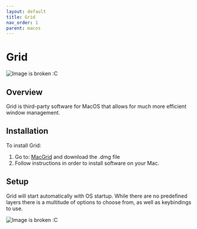 ```yaml
---
layout: default
title: Grid
nav_order: 1
parent: macos
---
```


# Grid

![Image is broken :C](../assets/images/grid.jpg)

## Overview
Grid is third-party software for MacOS that allows for much more efficient window management.
## Installation
To install Grid:

1. Go to:
   [MacGrid](https://macgrid.app) and download the .dmg file
2. Follow instructions in order to install software on your Mac.

## Setup

Grid will start automatically with OS startup.
While there are no predefined layers there is a multitude of options to choose from, as well as keybindings to use.

![Image is broken :C](../assets/images/grid-taskbar-menu.jpg)